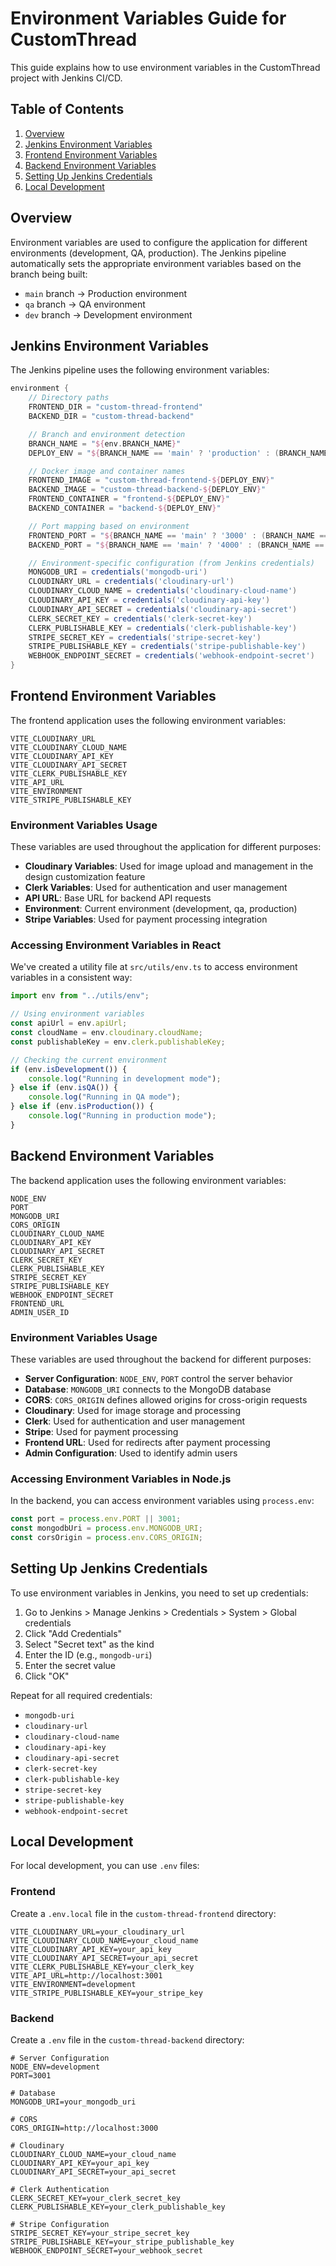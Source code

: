 # Environment Variables Guide for CustomThread

This guide explains how to use environment variables in the CustomThread project with Jenkins CI/CD.

## Table of Contents

1. [Overview](#overview)
2. [Jenkins Environment Variables](#jenkins-environment-variables)
3. [Frontend Environment Variables](#frontend-environment-variables)
4. [Backend Environment Variables](#backend-environment-variables)
5. [Setting Up Jenkins Credentials](#setting-up-jenkins-credentials)
6. [Local Development](#local-development)

## Overview

Environment variables are used to configure the application for different environments (development, QA, production). The Jenkins pipeline automatically sets the appropriate environment variables based on the branch being built:

-   `main` branch → Production environment
-   `qa` branch → QA environment
-   `dev` branch → Development environment

## Jenkins Environment Variables

The Jenkins pipeline uses the following environment variables:

```groovy
environment {
    // Directory paths
    FRONTEND_DIR = "custom-thread-frontend"
    BACKEND_DIR = "custom-thread-backend"

    // Branch and environment detection
    BRANCH_NAME = "${env.BRANCH_NAME}"
    DEPLOY_ENV = "${BRANCH_NAME == 'main' ? 'production' : (BRANCH_NAME == 'qa' ? 'qa' : 'development')}"

    // Docker image and container names
    FRONTEND_IMAGE = "custom-thread-frontend-${DEPLOY_ENV}"
    BACKEND_IMAGE = "custom-thread-backend-${DEPLOY_ENV}"
    FRONTEND_CONTAINER = "frontend-${DEPLOY_ENV}"
    BACKEND_CONTAINER = "backend-${DEPLOY_ENV}"

    // Port mapping based on environment
    FRONTEND_PORT = "${BRANCH_NAME == 'main' ? '3000' : (BRANCH_NAME == 'qa' ? '3001' : '3002')}"
    BACKEND_PORT = "${BRANCH_NAME == 'main' ? '4000' : (BRANCH_NAME == 'qa' ? '4001' : '4002')}"

    // Environment-specific configuration (from Jenkins credentials)
    MONGODB_URI = credentials('mongodb-uri')
    CLOUDINARY_URL = credentials('cloudinary-url')
    CLOUDINARY_CLOUD_NAME = credentials('cloudinary-cloud-name')
    CLOUDINARY_API_KEY = credentials('cloudinary-api-key')
    CLOUDINARY_API_SECRET = credentials('cloudinary-api-secret')
    CLERK_SECRET_KEY = credentials('clerk-secret-key')
    CLERK_PUBLISHABLE_KEY = credentials('clerk-publishable-key')
    STRIPE_SECRET_KEY = credentials('stripe-secret-key')
    STRIPE_PUBLISHABLE_KEY = credentials('stripe-publishable-key')
    WEBHOOK_ENDPOINT_SECRET = credentials('webhook-endpoint-secret')
}
```

## Frontend Environment Variables

The frontend application uses the following environment variables:

```
VITE_CLOUDINARY_URL
VITE_CLOUDINARY_CLOUD_NAME
VITE_CLOUDINARY_API_KEY
VITE_CLOUDINARY_API_SECRET
VITE_CLERK_PUBLISHABLE_KEY
VITE_API_URL
VITE_ENVIRONMENT
VITE_STRIPE_PUBLISHABLE_KEY
```

### Environment Variables Usage

These variables are used throughout the application for different purposes:

-   **Cloudinary Variables**: Used for image upload and management in the design customization feature
-   **Clerk Variables**: Used for authentication and user management
-   **API URL**: Base URL for backend API requests
-   **Environment**: Current environment (development, qa, production)
-   **Stripe Variables**: Used for payment processing integration

### Accessing Environment Variables in React

We've created a utility file at `src/utils/env.ts` to access environment variables in a consistent way:

```typescript
import env from "../utils/env";

// Using environment variables
const apiUrl = env.apiUrl;
const cloudName = env.cloudinary.cloudName;
const publishableKey = env.clerk.publishableKey;

// Checking the current environment
if (env.isDevelopment()) {
    console.log("Running in development mode");
} else if (env.isQA()) {
    console.log("Running in QA mode");
} else if (env.isProduction()) {
    console.log("Running in production mode");
}
```

## Backend Environment Variables

The backend application uses the following environment variables:

```
NODE_ENV
PORT
MONGODB_URI
CORS_ORIGIN
CLOUDINARY_CLOUD_NAME
CLOUDINARY_API_KEY
CLOUDINARY_API_SECRET
CLERK_SECRET_KEY
CLERK_PUBLISHABLE_KEY
STRIPE_SECRET_KEY
STRIPE_PUBLISHABLE_KEY
WEBHOOK_ENDPOINT_SECRET
FRONTEND_URL
ADMIN_USER_ID
```

### Environment Variables Usage

These variables are used throughout the backend for different purposes:

-   **Server Configuration**: `NODE_ENV`, `PORT` control the server behavior
-   **Database**: `MONGODB_URI` connects to the MongoDB database
-   **CORS**: `CORS_ORIGIN` defines allowed origins for cross-origin requests
-   **Cloudinary**: Used for image storage and processing
-   **Clerk**: Used for authentication and user management
-   **Stripe**: Used for payment processing
-   **Frontend URL**: Used for redirects after payment processing
-   **Admin Configuration**: Used to identify admin users

### Accessing Environment Variables in Node.js

In the backend, you can access environment variables using `process.env`:

```javascript
const port = process.env.PORT || 3001;
const mongodbUri = process.env.MONGODB_URI;
const corsOrigin = process.env.CORS_ORIGIN;
```

## Setting Up Jenkins Credentials

To use environment variables in Jenkins, you need to set up credentials:

1. Go to Jenkins > Manage Jenkins > Credentials > System > Global credentials
2. Click "Add Credentials"
3. Select "Secret text" as the kind
4. Enter the ID (e.g., `mongodb-uri`)
5. Enter the secret value
6. Click "OK"

Repeat for all required credentials:

-   `mongodb-uri`
-   `cloudinary-url`
-   `cloudinary-cloud-name`
-   `cloudinary-api-key`
-   `cloudinary-api-secret`
-   `clerk-secret-key`
-   `clerk-publishable-key`
-   `stripe-secret-key`
-   `stripe-publishable-key`
-   `webhook-endpoint-secret`

## Local Development

For local development, you can use `.env` files:

### Frontend

Create a `.env.local` file in the `custom-thread-frontend` directory:

```
VITE_CLOUDINARY_URL=your_cloudinary_url
VITE_CLOUDINARY_CLOUD_NAME=your_cloud_name
VITE_CLOUDINARY_API_KEY=your_api_key
VITE_CLOUDINARY_API_SECRET=your_api_secret
VITE_CLERK_PUBLISHABLE_KEY=your_clerk_key
VITE_API_URL=http://localhost:3001
VITE_ENVIRONMENT=development
VITE_STRIPE_PUBLISHABLE_KEY=your_stripe_key
```

### Backend

Create a `.env` file in the `custom-thread-backend` directory:

```
# Server Configuration
NODE_ENV=development
PORT=3001

# Database
MONGODB_URI=your_mongodb_uri

# CORS
CORS_ORIGIN=http://localhost:3000

# Cloudinary
CLOUDINARY_CLOUD_NAME=your_cloud_name
CLOUDINARY_API_KEY=your_api_key
CLOUDINARY_API_SECRET=your_api_secret

# Clerk Authentication
CLERK_SECRET_KEY=your_clerk_secret_key
CLERK_PUBLISHABLE_KEY=your_clerk_publishable_key

# Stripe Configuration
STRIPE_SECRET_KEY=your_stripe_secret_key
STRIPE_PUBLISHABLE_KEY=your_stripe_publishable_key
WEBHOOK_ENDPOINT_SECRET=your_webhook_secret
```
